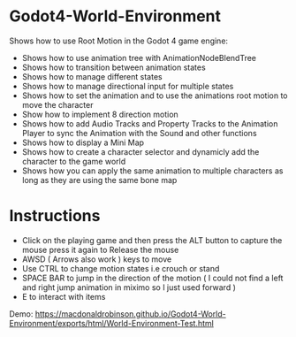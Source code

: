 # Godot4-World-Environment

Shows how to use Root Motion in the Godot 4 game engine:
- Shows how to use animation tree with AnimationNodeBlendTree
- Shows how to transition between animation states
- Shows how to manage different states
- Shows how to manage directional input for multiple states
- Shows how to set the animation and to use the animations root motion to move the character
- Show how to implement 8 direction motion
- Shows how to add Audio Tracks and Property Tracks to the Animation Player to sync the Animation with the Sound and other functions
- Shows how to display a Mini Map
- Shows how to create a character selector and dynamicly add the character to the game world
- Shows how you can apply the same animation to multiple characters as long as they are using the same bone map

# Instructions

- Click on the playing game and then press the ALT button to capture the mouse press it again to Release the mouse
- AWSD ( Arrows also work ) keys to move
- Use CTRL to change motion states i.e crouch or stand
- SPACE BAR to jump in the direction of the motion ( I could not find a left and right jump animation in miximo so I just used forward )
- E to interact with items

Demo: https://macdonaldrobinson.github.io/Godot4-World-Environment/exports/html/World-Environment-Test.html

